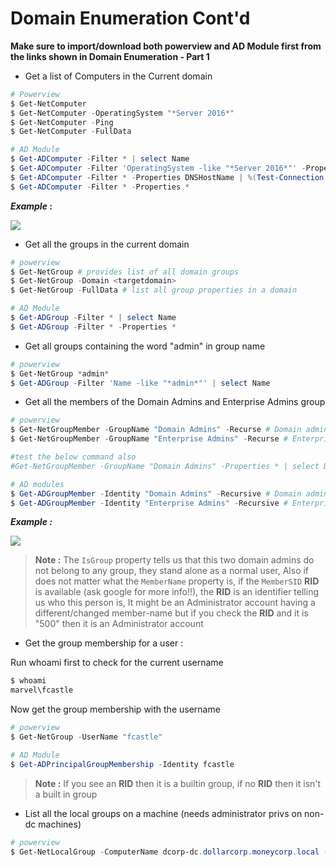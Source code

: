 # **Domain Enumeration Cont'd**

**Make sure to import/download both powerview and AD Module first from the links shown in Domain Enumeration - Part 1**



- Get a list of Computers in the Current domain

```powershell
# Powerview
$ Get-NetComputer
$ Get-NetComputer -OperatingSystem "*Server 2016*"
$ Get-NetComputer -Ping
$ Get-NetComputer -FullData 

# AD Module
$ Get-ADComputer -Filter * | select Name
$ Get-ADComputer -Filter 'OperatingSystem -like "*Server 2016*"' -Properties OperatingSystem | select Name,OperatingSystem
$ Get-ADComputer -Filter * -Properties DNSHostName | %(Test-Connection -Count 1 -ComputerName $_.DNSHostName)
$ Get-ADComputer -Filter * -Properties *
```

**_Example_ :**

![](https://i.imgur.com/vmBif3X.png)

- Get all the groups in the current domain

```powershell
# powerview
$ Get-NetGroup # provides list of all domain groups
$ Get-NetGroup -Domain <targetdomain>
$ Get-NetGroup -FullData # list all group properties in a domain

# AD Module
$ Get-ADGroup -Filter * | select Name
$ Get-ADGroup -Filter * -Properties *
```


- Get all groups containing the word "admin" in group name

```powershell
# powerview
$ Get-NetGroup *admin*
$ Get-ADGroup -Filter 'Name -like "*admin*"' | select Name
```

- Get all the members of the Domain Admins and Enterprise Admins group

```powershell
# powerview
$ Get-NetGroupMember -GroupName "Domain Admins" -Recurse # Domain admins
$ Get-NetGroupMember -GroupName "Enterprise Admins" -Recurse # Enterprise admins

#test the below command also
#Get-NetGroupMember -GroupName "Domain Admins" -Properties * | select DistinguishedName,GroupCategory,GroupScope,Name,Members

# AD modules 
$ Get-ADGroupMember -Identity "Domain Admins" -Recursive # Domain admins
$ Get-ADGroupMember -Identity "Enterprise Admins" -Recursive # Enterprise admins
```

**_Example :_**


![](https://i.imgur.com/nYGNRo8.png)


> **Note :** The `IsGroup` property tells us that this two domain admins do not belong to any group, they stand alone as a normal user, Also if does not matter what the `MemberName` property is, if the `MemberSID` **RID** is available (ask google for more info!!), the **RID** is an identifier telling us who this person is, It might be an Administrator account having a different/changed member-name but if you check the **RID** and it is "500" then it is an Administrator account


- Get the group membership for a user :

Run whoami first to check for the current username

```powershell
$ whoami
marvel\fcastle
```

Now get the group membership with the username

```powershell
# powerview
$ Get-NetGroup -UserName "fcastle"

# AD Module
$ Get-ADPrincipalGroupMembership -Identity fcastle
```


> **Note :** If you see an **RID** then it is a builtin group, if no **RID** then it isn't a built in group



- List all the local groups on a machine (needs administrator privs on non-dc machines)

```powershell
# powerview
$ Get-NetLocalGroup -ComputerName dcorp-dc.dollarcorp.moneycorp.local -ListGroups
```